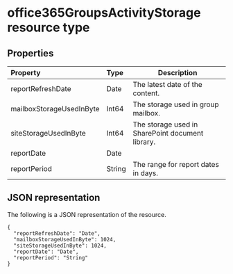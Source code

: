 # office365GroupsActivityStorage resource type

## Properties

| Property                 | Type   | Description                              |
| :----------------------- | :----- | ---------------------------------------- |
| reportRefreshDate        | Date   | The latest date of the content.          |
| mailboxStorageUsedInByte | Int64  | The storage used in group mailbox.       |
| siteStorageUsedInByte    | Int64  | The storage used in SharePoint document library. |
| reportDate               | Date   |                                          |
| reportPeriod             | String | The range for report dates in days.      |

## JSON representation

The following is a JSON representation of the resource.

<!-- {
  "blockType": "resource",
  "@odata.type": "microsoft.graph.office365GroupsActivityStorage"
} -->

```http
{
  "reportRefreshDate": "Date", 
  "mailboxStorageUsedInByte": 1024, 
  "siteStorageUsedInByte": 1024, 
  "reportDate": "Date", 
  "reportPeriod": "String"
}
```

